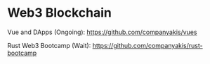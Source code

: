 # Web3 Blockchain

Vue and DApps (Ongoing):
https://github.com/companyakis/vues

Rust Web3 Bootcamp (Wait):
https://github.com/companyakis/rust-bootcamp






